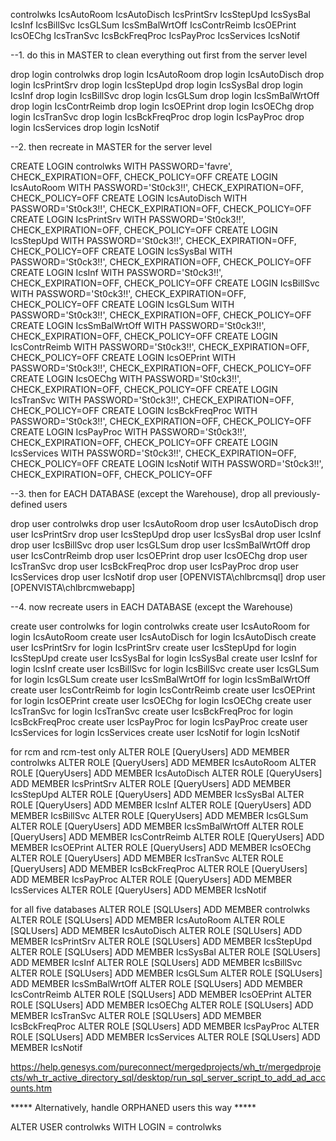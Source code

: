 
controlwks
IcsAutoRoom
IcsAutoDisch
IcsPrintSrv
IcsStepUpd
IcsSysBal
IcsInf
IcsBillSvc
IcsGLSum
IcsSmBalWrtOff
IcsContrReimb
IcsOEPrint
IcsOEChg
IcsTranSvc
IcsBckFreqProc
IcsPayProc
IcsServices
IcsNotif

--1. do this in MASTER to clean everything out first from the server level

drop login controlwks
drop login IcsAutoRoom
drop login IcsAutoDisch
drop login IcsPrintSrv
drop login IcsStepUpd
drop login IcsSysBal
drop login IcsInf
drop login IcsBillSvc
drop login IcsGLSum
drop login IcsSmBalWrtOff
drop login IcsContrReimb
drop login IcsOEPrint
drop login IcsOEChg
drop login IcsTranSvc
drop login IcsBckFreqProc
drop login IcsPayProc
drop login IcsServices
drop login IcsNotif

--2. then recreate in MASTER for the server level

CREATE LOGIN controlwks WITH PASSWORD='favre', CHECK_EXPIRATION=OFF, CHECK_POLICY=OFF
CREATE LOGIN IcsAutoRoom WITH PASSWORD='St0ck3!!', CHECK_EXPIRATION=OFF, CHECK_POLICY=OFF
CREATE LOGIN IcsAutoDisch WITH PASSWORD='St0ck3!!', CHECK_EXPIRATION=OFF, CHECK_POLICY=OFF
CREATE LOGIN IcsPrintSrv WITH PASSWORD='St0ck3!!', CHECK_EXPIRATION=OFF, CHECK_POLICY=OFF
CREATE LOGIN IcsStepUpd WITH PASSWORD='St0ck3!!', CHECK_EXPIRATION=OFF, CHECK_POLICY=OFF
CREATE LOGIN IcsSysBal WITH PASSWORD='St0ck3!!', CHECK_EXPIRATION=OFF, CHECK_POLICY=OFF
CREATE LOGIN IcsInf WITH PASSWORD='St0ck3!!', CHECK_EXPIRATION=OFF, CHECK_POLICY=OFF
CREATE LOGIN IcsBillSvc WITH PASSWORD='St0ck3!!', CHECK_EXPIRATION=OFF, CHECK_POLICY=OFF
CREATE LOGIN IcsGLSum WITH PASSWORD='St0ck3!!', CHECK_EXPIRATION=OFF, CHECK_POLICY=OFF
CREATE LOGIN IcsSmBalWrtOff WITH PASSWORD='St0ck3!!', CHECK_EXPIRATION=OFF, CHECK_POLICY=OFF
CREATE LOGIN IcsContrReimb WITH PASSWORD='St0ck3!!', CHECK_EXPIRATION=OFF, CHECK_POLICY=OFF
CREATE LOGIN IcsOEPrint WITH PASSWORD='St0ck3!!', CHECK_EXPIRATION=OFF, CHECK_POLICY=OFF
CREATE LOGIN IcsOEChg WITH PASSWORD='St0ck3!!', CHECK_EXPIRATION=OFF, CHECK_POLICY=OFF
CREATE LOGIN IcsTranSvc WITH PASSWORD='St0ck3!!', CHECK_EXPIRATION=OFF, CHECK_POLICY=OFF
CREATE LOGIN IcsBckFreqProc WITH PASSWORD='St0ck3!!', CHECK_EXPIRATION=OFF, CHECK_POLICY=OFF
CREATE LOGIN IcsPayProc WITH PASSWORD='St0ck3!!', CHECK_EXPIRATION=OFF, CHECK_POLICY=OFF
CREATE LOGIN IcsServices WITH PASSWORD='St0ck3!!', CHECK_EXPIRATION=OFF, CHECK_POLICY=OFF
CREATE LOGIN IcsNotif WITH PASSWORD='St0ck3!!', CHECK_EXPIRATION=OFF, CHECK_POLICY=OFF

--3. then for EACH DATABASE (except the Warehouse), drop all previously-defined users

drop user controlwks
drop user IcsAutoRoom
drop user IcsAutoDisch
drop user IcsPrintSrv
drop user IcsStepUpd
drop user IcsSysBal
drop user IcsInf
drop user IcsBillSvc
drop user IcsGLSum
drop user IcsSmBalWrtOff
drop user IcsContrReimb
drop user IcsOEPrint
drop user IcsOEChg
drop user IcsTranSvc
drop user IcsBckFreqProc
drop user IcsPayProc
drop user IcsServices
drop user IcsNotif
drop user [OPENVISTA\chlbrcmsql]
drop user [OPENVISTA\chlbrcmwebapp]

--4. now recreate users in EACH DATABASE (except the Warehouse)

create user controlwks for login controlwks
create user IcsAutoRoom for login IcsAutoRoom
create user IcsAutoDisch for login IcsAutoDisch
create user IcsPrintSrv for login IcsPrintSrv
create user IcsStepUpd for login IcsStepUpd
create user IcsSysBal for login IcsSysBal
create user IcsInf for login IcsInf
create user IcsBillSvc for login IcsBillSvc
create user IcsGLSum for login IcsGLSum
create user IcsSmBalWrtOff for login IcsSmBalWrtOff
create user IcsContrReimb for login IcsContrReimb
create user IcsOEPrint for login IcsOEPrint
create user IcsOEChg for login IcsOEChg
create user IcsTranSvc for login IcsTranSvc
create user IcsBckFreqProc for login IcsBckFreqProc
create user IcsPayProc for login IcsPayProc
create user IcsServices for login IcsServices
create user IcsNotif for login IcsNotif


for rcm and rcm-test only
ALTER ROLE [QueryUsers] ADD MEMBER controlwks
ALTER ROLE [QueryUsers] ADD MEMBER IcsAutoRoom
ALTER ROLE [QueryUsers] ADD MEMBER IcsAutoDisch
ALTER ROLE [QueryUsers] ADD MEMBER IcsPrintSrv
ALTER ROLE [QueryUsers] ADD MEMBER IcsStepUpd
ALTER ROLE [QueryUsers] ADD MEMBER IcsSysBal
ALTER ROLE [QueryUsers] ADD MEMBER IcsInf
ALTER ROLE [QueryUsers] ADD MEMBER IcsBillSvc
ALTER ROLE [QueryUsers] ADD MEMBER IcsGLSum
ALTER ROLE [QueryUsers] ADD MEMBER IcsSmBalWrtOff
ALTER ROLE [QueryUsers] ADD MEMBER IcsContrReimb
ALTER ROLE [QueryUsers] ADD MEMBER IcsOEPrint
ALTER ROLE [QueryUsers] ADD MEMBER IcsOEChg
ALTER ROLE [QueryUsers] ADD MEMBER IcsTranSvc
ALTER ROLE [QueryUsers] ADD MEMBER IcsBckFreqProc
ALTER ROLE [QueryUsers] ADD MEMBER IcsPayProc
ALTER ROLE [QueryUsers] ADD MEMBER IcsServices
ALTER ROLE [QueryUsers] ADD MEMBER IcsNotif

for all five databases
ALTER ROLE [SQLUsers] ADD MEMBER controlwks
ALTER ROLE [SQLUsers] ADD MEMBER IcsAutoRoom
ALTER ROLE [SQLUsers] ADD MEMBER IcsAutoDisch
ALTER ROLE [SQLUsers] ADD MEMBER IcsPrintSrv
ALTER ROLE [SQLUsers] ADD MEMBER IcsStepUpd
ALTER ROLE [SQLUsers] ADD MEMBER IcsSysBal
ALTER ROLE [SQLUsers] ADD MEMBER IcsInf
ALTER ROLE [SQLUsers] ADD MEMBER IcsBillSvc
ALTER ROLE [SQLUsers] ADD MEMBER IcsGLSum
ALTER ROLE [SQLUsers] ADD MEMBER IcsSmBalWrtOff
ALTER ROLE [SQLUsers] ADD MEMBER IcsContrReimb
ALTER ROLE [SQLUsers] ADD MEMBER IcsOEPrint
ALTER ROLE [SQLUsers] ADD MEMBER IcsOEChg
ALTER ROLE [SQLUsers] ADD MEMBER IcsTranSvc
ALTER ROLE [SQLUsers] ADD MEMBER IcsBckFreqProc
ALTER ROLE [SQLUsers] ADD MEMBER IcsPayProc
ALTER ROLE [SQLUsers] ADD MEMBER IcsServices
ALTER ROLE [SQLUsers] ADD MEMBER IcsNotif

https://help.genesys.com/pureconnect/mergedprojects/wh_tr/mergedprojects/wh_tr_active_directory_sql/desktop/run_sql_server_script_to_add_ad_accounts.htm

***** Alternatively, handle ORPHANED users this way *****

ALTER USER controlwks WITH LOGIN = controlwks
